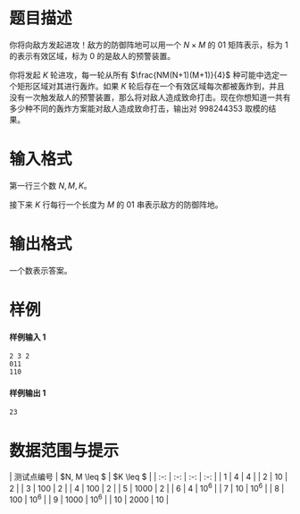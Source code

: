 
# 题目描述

你将向敌方发起进攻！敌方的防御阵地可以用一个 $N×M$ 的 $01$ 矩阵表示，标为 $1$ 的表示有效区域，标为 $0$ 的是敌人的预警装置。

你将发起 $K$ 轮进攻，每一轮从所有 $\frac{NM(N+1)(M+1)}{4}$ 种可能中选定一个矩形区域对其进行轰炸。如果 $K$ 轮后存在一个有效区域每次都被轰炸到，并且没有一次触发敌人的预警装置，那么将对敌人造成致命打击。现在你想知道一共有多少种不同的轰炸方案能对敌人造成致命打击，输出对 $998244353$ 取模的结果。

# 输入格式

第一行三个数 $N, M, K$。

接下来 $K$ 行每行一个长度为 $M$ 的 $01$ 串表示敌方的防御阵地。

# 输出格式

一个数表示答案。

# 样例

#### 样例输入 1
```plain
2 3 2
011
110
```

#### 样例输出 1
```plain
23
```

# 数据范围与提示

| 测试点编号 | $N, M \leq $ | $K \leq $ |
| :-: | :-: | :-: | :-: | 
| 1 | $4$ | $4$ |
| 2 | $10$ | $2$ |
| 3 | $100$ | $2$ |
| 4 | $100$ | $2$ |
| 5 | $1000$ | $2$ |
| 6 | $4$ | $10^6$ |
| 7 | $10$ | $10^6$ |
| 8 | $100$ | $10^6$ |
| 9 | $1000$ | $10^6$ |
| 10 | $2000$ | $10$ |

